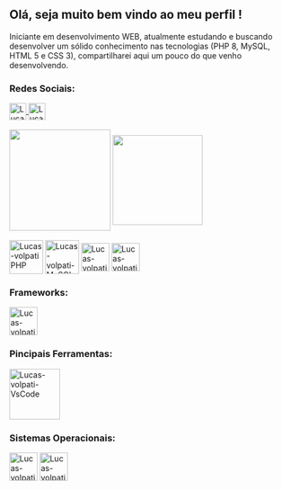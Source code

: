 <link rel="stylesheet" href="https://cdn.jsdelivr.net/gh/devicons/devicon@v2.12.0/devicon.min.css">


<h2>Olá, seja muito bem vindo ao meu perfil !</h2>

<p>Iniciante em desenvolvimento WEB, atualmente estudando e buscando desenvolver um sólido conhecimento nas tecnologias (PHP 8, MySQL, HTML 5 e CSS 3), compartilharei aqui um pouco do que venho desenvolvendo.</p>


<h3>Redes Sociais:</h3>
<div>
<a href="https://www.facebook.com/lucas.alcantararodrigues/">
    <img align="center" alt="Lucas-volpati-facebook" src="https://cdn.jsdelivr.net/gh/devicons/devicon/icons/facebook/facebook-original.svg" height="30" width="30">
</a> 
<a href="linkedin.com/in/lucas-alcântara-rodrigues-volpati-1201499a">
    <img align="center" alt="Lucas-volpati-facebook" src="https://cdn.jsdelivr.net/gh/devicons/devicon/icons/linkedin/linkedin-original.svg" height="30" width="30">
</a>
</div>
<br>


<div style="display: inline-block">
  <img height="180em" align="center" src="https://github-readme-stats.vercel.app/api?username=Lucas-volpati&show_icons=true&theme=dark">
  <img height="160em" align="center" src="https://github-readme-stats.vercel.app/api/top-langs/?username=Lucas-volpati&layout=compact&theme=dark&c%2B%2B">

</div>

<div style="display: inline-block"><br>
  <img align="center" alt="Lucas-volpati PHP" src="https://cdn.jsdelivr.net/gh/devicons/devicon/icons/php/php-plain.svg" height="60" width="60">
 
  <img align="center" alt="Lucas-volpati-MySQL" src="https://cdn.jsdelivr.net/gh/devicons/devicon/icons/mysql/mysql-original-wordmark.svg" height="60" width="60">

  <img align="center" alt="Lucas-volpati-HTML5" height="50" width="50" src="https://cdn.jsdelivr.net/gh/devicons/devicon/icons/html5/html5-plain-wordmark.svg">

  <img align="center" alt="Lucas-volpati-CSS3" height="50" width="50" src="https://cdn.jsdelivr.net/gh/devicons/devicon/icons/css3/css3-plain-wordmark.svg">

</div>


<h3>Frameworks:</h3>
  <img align="center" alt="Lucas-volpati-bootstrap" height="50" width="50" src="https://cdn.jsdelivr.net/gh/devicons/devicon/icons/bootstrap/bootstrap-plain-wordmark.svg">


<h3>Pincipais Ferramentas:</h3>

<div style="disply: inline-block">
<img align="center" alt="Lucas-volpati-VsCode" height="90" width="90" src="https://cdn.jsdelivr.net/gh/devicons/devicon/icons/visualstudio/visualstudio-plain-wordmark.svg">

</div>
<h3>Sistemas Operacionais:</h3>

<div style="disply: inline-block">
<img align="center" alt="Lucas-volpati-windows" height="50" width="50" src="https://cdn.jsdelivr.net/gh/devicons/devicon/icons/windows8/windows8-original.svg">
<img align="center" alt="Lucas-volpati-linux" height="50" width="50" src="https://cdn.jsdelivr.net/gh/devicons/devicon/icons/linux/linux-original.svg">

</div>

<!---
Lucas-volpati/Lucas-volpati is a ✨ special ✨ repository because its `README.md` (this file) appears on your GitHub profile.
You can click the Preview link to take a look at your changes.
--->

